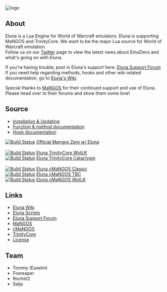 ![logo](https://dl.dropbox.com/u/98478761/eluna-DBCA-Designs.png)

## About

Eluna is a Lua Engine for World of Warcraft emulators. Eluna is supporting MaNGOS and TrinityCore.
We want to be the major Lua source for World of Warcraft emulation.<br />
Follow us on our [Twitter](https://twitter.com/EmuDevs) page to view the latest news about EmuDevs and what's going on with Eluna.

If you're having trouble, post in Eluna's support here: [Eluna Support Forum](http://emudevs.com/forumdisplay.php/84-Support)<br />
If you need help regarding methods, hooks and other wiki related documentation, go to [Eluna's Wiki](http://wiki.emudevs.com/doku.php?id=eluna).

Special thanks to [MaNGOS](http://getmangos.eu/) for their continued support and use of Eluna. Please head over to their forums and show them some love!

## Source

* [Installation & Updating](https://github.com/ElunaLuaEngine/Eluna/blob/master/docs/INSTALL.md)
* [Function & method documentation](https://github.com/ElunaLuaEngine/Eluna/blob/master/LuaFunctions.cpp)
* [Hook documentation](https://github.com/ElunaLuaEngine/Eluna/blob/master/HookMgr.h)

[![Build Status](https://travis-ci.org/mangoszero/server.png?branch=master)](https://travis-ci.org/mangoszero/server) [Official Mangos Zero w/ Eluna](https://github.com/mangoszero/server)<br />
<br />
[![Build Status](https://travis-ci.org/ElunaLuaEngine/ElunaTrinityWotlk.png?branch=master)](https://travis-ci.org/ElunaLuaEngine/ElunaTrinityWotlk) [Eluna TrinityCore WotLK](https://github.com/ElunaLuaEngine/ElunaTrinityWotlk)<br />
[![Build Status](https://travis-ci.org/ElunaLuaEngine/ElunaTrinityCata.png?branch=master)](https://travis-ci.org/ElunaLuaEngine/ElunaTrinityCata) [Eluna TrinityCore Cataclysm](https://github.com/ElunaLuaEngine/ElunaTrinityCata)<br />
<br />
[![Build Status](https://travis-ci.org/ElunaLuaEngine/ElunaMangosClassic.png?branch=master)](https://travis-ci.org/ElunaLuaEngine/ElunaMangosClassic) [Eluna cMaNGOS Classic](https://github.com/ElunaLuaEngine/ElunaMangosClassic)<br />
[![Build Status](https://travis-ci.org/ElunaLuaEngine/ElunaMangosTbc.png?branch=master)](https://travis-ci.org/ElunaLuaEngine/ElunaMangosTbc) [Eluna cMaNGOS TBC](https://github.com/ElunaLuaEngine/ElunaMangosTbc)<br />
[![Build Status](https://travis-ci.org/ElunaLuaEngine/ElunaMangosWotlk.png?branch=master)](https://travis-ci.org/ElunaLuaEngine/ElunaMangosWotlk) [Eluna cMaNGOS WotLK](https://github.com/ElunaLuaEngine/ElunaMangosWotlk)

## Links

* [Eluna Wiki](http://wiki.emudevs.com/doku.php?id=eluna)
* [Eluna Scripts](https://github.com/ElunaLuaEngine/Scripts)
* [Eluna Support Forum](http://emudevs.com)
* [MaNGOS](http://getmangos.eu/)
* [cMaNGOS](http://cmangos.net/)
* [TrinityCore](http://www.trinitycore.org/)
* [License](https://github.com/ElunaLuaEngine/Eluna/blob/master/docs/LICENSE.md)

## Team

* Tommy (Easelm)
* Foereaper
* Rochet2
* Salja
